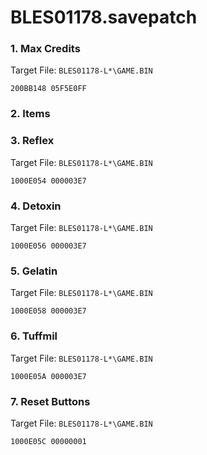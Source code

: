# BLES01178.savepatch

### 1. Max Credits

Target File: `BLES01178-L*\GAME.BIN`

```
200BB148 05F5E0FF
```

### 2. Items
### 3. Reflex

Target File: `BLES01178-L*\GAME.BIN`

```
1000E054 000003E7
```

### 4. Detoxin

Target File: `BLES01178-L*\GAME.BIN`

```
1000E056 000003E7
```

### 5. Gelatin

Target File: `BLES01178-L*\GAME.BIN`

```
1000E058 000003E7
```

### 6. Tuffmil

Target File: `BLES01178-L*\GAME.BIN`

```
1000E05A 000003E7
```

### 7. Reset Buttons

Target File: `BLES01178-L*\GAME.BIN`

```
1000E05C 00000001
```

